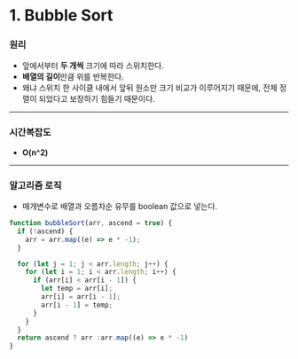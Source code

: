 # 1. Bubble Sort

### 원리
- 앞에서부터 **두 개씩** 크기에 따라 스위치한다.
- **배열의 길이**만큼 위를 반복한다. 
- 왜냐 스위치 한 사이클 내에서 앞뒤 원소만 크기 비교가 이루어지기 때문에, 전체 정렬이 되었다고 보장하기 힘들기 때문이다.
---

### 시간복잡도
- **O(n^2)**

---

### 알고리즘 로직
- 매개변수로 배열과 오름차순 유무를 boolean 값으로 넣는다.

```javascript
function bubbleSort(arr, ascend = true) {
  if (!ascend) {
    arr = arr.map((e) => e * -1);
  }

  for (let j = 1; j < arr.length; j++) {
    for (let i = 1; i < arr.length; i++) {
      if (arr[i] < arr[i - 1]) {
        let temp = arr[i];
        arr[i] = arr[i - 1];
        arr[i - 1] = temp;
      }
    }
  }
  return ascend ? arr :arr.map((e) => e * -1)
}
```
